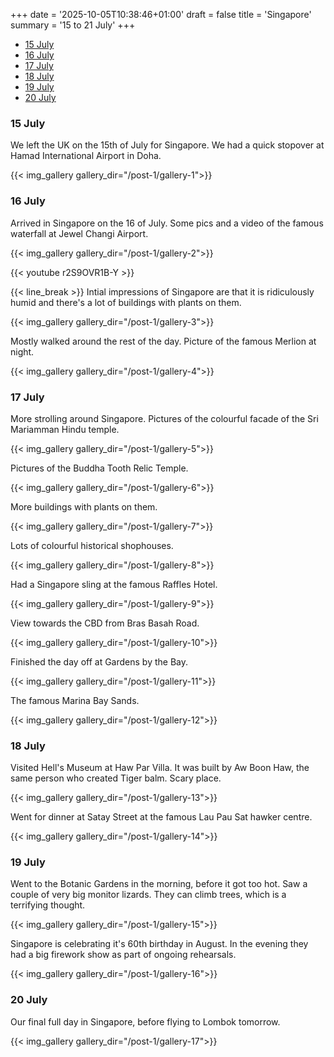 +++
date = '2025-10-05T10:38:46+01:00'
draft = false
title = 'Singapore'
summary = '15 to 21 July'
+++

- [15 July](#15-july)
- [16 July](#16-july)
- [17 July](#17-july)
- [18 July](#18-july)
- [19 July](#19-july)
- [20 July](#20-july)

### 15 July

We left the UK on the 15th of July for Singapore. We had a quick stopover at Hamad International Airport in Doha.

{{< img_gallery gallery_dir="/post-1/gallery-1">}}

### 16 July

Arrived in Singapore on the 16 of July. Some pics and a video of the famous waterfall at Jewel Changi Airport.

{{< img_gallery gallery_dir="/post-1/gallery-2">}}

{{< youtube r2S9OVR1B-Y >}}

{{< line_break >}}
Intial impressions of Singapore are that it is ridiculously humid and there's a lot of buildings with plants on them.

{{< img_gallery gallery_dir="/post-1/gallery-3">}}

Mostly walked around the rest of the day. Picture of the famous Merlion at night.

{{< img_gallery gallery_dir="/post-1/gallery-4">}}

### 17 July

More strolling around Singapore. Pictures of the colourful facade of the Sri Mariamman Hindu temple.

{{< img_gallery gallery_dir="/post-1/gallery-5">}}

Pictures of the Buddha Tooth Relic Temple.

{{< img_gallery gallery_dir="/post-1/gallery-6">}}

More buildings with plants on them.

{{< img_gallery gallery_dir="/post-1/gallery-7">}}

Lots of colourful historical shophouses.

{{< img_gallery gallery_dir="/post-1/gallery-8">}}

Had a Singapore sling at the famous Raffles Hotel.

{{< img_gallery gallery_dir="/post-1/gallery-9">}}

View towards the CBD from Bras Basah Road.

{{< img_gallery gallery_dir="/post-1/gallery-10">}}

Finished the day off at Gardens by the Bay.

{{< img_gallery gallery_dir="/post-1/gallery-11">}}

The famous Marina Bay Sands.

{{< img_gallery gallery_dir="/post-1/gallery-12">}}

### 18 July

Visited Hell's Museum at Haw Par Villa. It was built by Aw Boon Haw, the same person who created Tiger balm. Scary place.

{{< img_gallery gallery_dir="/post-1/gallery-13">}}

Went for dinner at Satay Street at the famous Lau Pau Sat hawker centre.

{{< img_gallery gallery_dir="/post-1/gallery-14">}}

### 19 July

Went to the Botanic Gardens in the morning, before it got too hot. Saw a couple of very big monitor lizards. They can climb trees, which is a terrifying thought.

{{< img_gallery gallery_dir="/post-1/gallery-15">}}

Singapore is celebrating it's 60th birthday in August. In the evening they had a big firework show as part of ongoing rehearsals.

{{< img_gallery gallery_dir="/post-1/gallery-16">}}

### 20 July

Our final full day in Singapore, before flying to Lombok tomorrow.

{{< img_gallery gallery_dir="/post-1/gallery-17">}}
